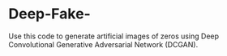 # Deep-Fake-
Use this code to generate artificial images of zeros using Deep Convolutional Generative Adversarial Network (DCGAN).
